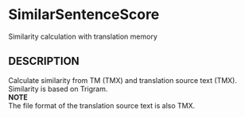 # SimilarSentenceScore 
Similarity calculation with translation memory

## DESCRIPTION 
Calculate similarity from TM (TMX) and translation source text (TMX). Similarity is based on Trigram.  
**NOTE**  
The file format of the translation source text is also TMX.
